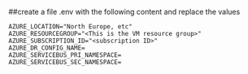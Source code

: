 ##create a file .env with the following content and replace the values

```
AZURE_LOCATION="North Europe, etc"
AZURE_RESOURCEGROUP="<This is the VM resource group>"
AZURE_SUBSCRIPTION_ID="<subscription ID>"
AZURE_DR_CONFIG_NAME=
AZURE_SERVICEBUS_PRI_NAMESPACE=
AZURE_SERVICEBUS_SEC_NAMESPACE=





```